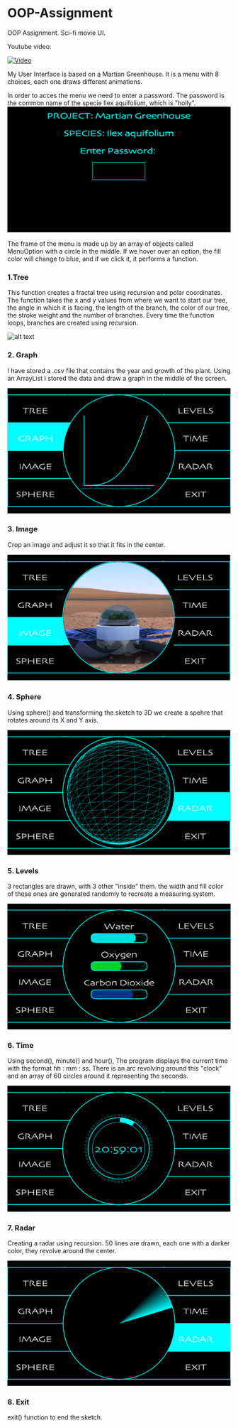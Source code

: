 # OOP-Assignment

OOP Assignment.
Sci-fi movie UI.

Youtube video: <br>

[![Video](https://www.youtube.com/watch?v=6lyLSqo1CzQ)](https://www.youtube.com/watch?v=6lyLSqo1CzQ)

My User Interface is based on a Martian Greenhouse. It is a menu with 8 choices, each one draws different animations.

In order to acces the menu we need to enter a password. The password is the common name of the specie Ilex aquifolium, which is "holly".
![alt text](https://github.com/Raulalhi/OOP-Assignment/blob/master/Screenshots/b5e46102bafbed0baba8704764e36941.png)

The frame of the menu is made up by an array of objects called MenuOption with a circle in the middle. If we hover over an option, the fill color will change to blue, and if we click it, it performs a function.

<h3>1.Tree </h3>

This function creates a fractal tree using recursion and polar coordinates. The function takes the x and y values from where we want to start our tree, the angle in which it is facing, the length of the branch, the color of our tree, the stroke weight and the number of branches. Every time the function loops, branches are created using recursion.

![alt text](https://github.com/Raulalhi/OOP-Assignment/blob/master/Screenshots/738d17c7c88aae4fb7fc1a09b9240dc1.gif)

<h3>2. Graph</h3>

I have stored a .csv file that contains the year and growth of the plant. Using an ArrayList I stored the data and draw a graph in the middle of the screen.

![alt text](https://github.com/Raulalhi/OOP-Assignment/blob/master/Screenshots/9546fe41153a3b7ea69007a8ee3b2ac3.png)
<h3>3. Image</h3>

Crop an image and adjust it so that it fits in the center.

![alt text](https://github.com/Raulalhi/OOP-Assignment/blob/master/Screenshots/14f2a5a3684f6087f075f1c20064887d.png)

<h3>4. Sphere</h3>
Using sphere() and transforming the sketch to 3D we create a spehre that rotates around its X and Y axis.

![alt text](https://github.com/Raulalhi/OOP-Assignment/blob/master/Screenshots/2a1188e138b824b84856194bd20bb818.png)

<h3>5. Levels</h3>

3 rectangles are drawn, with 3 other "inside" them. the width and fill color of these ones are generated randomly to recreate a measuring system.

![alt text](https://github.com/Raulalhi/OOP-Assignment/blob/master/Screenshots/fe84f43ea68233effa02cb200a34bdc6.png)

<h3>6. Time</h3>

Using second(), minute() and hour(), The program displays the current time with the format hh : mm : ss. There is an arc revolving around this "clock" and an array of 60 circles around it representing the seconds.

![alt text](https://github.com/Raulalhi/OOP-Assignment/blob/master/Screenshots/2601e6efdcac3e871fe072231250f9ea.png)

<h3>7. Radar</h3>

Creating a radar using recursion. 50 lines are drawn, each one with a darker color, they revolve around the center.

![alt text](https://github.com/Raulalhi/OOP-Assignment/blob/master/Screenshots/a5c6fe39e9b540334a1c0b2e75d66169.png)

<h3>8. Exit</h3>

exit() function to end the sketch.


